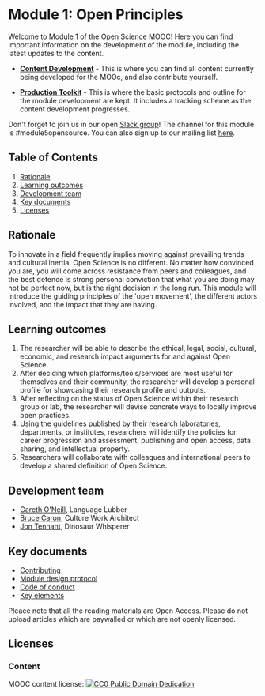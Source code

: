 # Module 1: Open Principles

Welcome to Module 1 of the Open Science MOOC! Here you can find important information on the development of the module, including the latest updates to the content.

- [**Content Development**](https://github.com/OpenScienceMOOC/Module-1-Open-Principles/tree/master/content_development) - This is where you can find all content currently being developed for the MOOc, and also contribute yourself.

- [**Production Toolkit**](https://github.com/OpenScienceMOOC/Module-1-Open-Principles/tree/master/production_toolkit) - This is where the basic protocols and outline for the module development are kept. It includes a tracking scheme as the content development progresses.

Don't forget to join us in our open [Slack group](https://openmooc-ers-slackin.herokuapp.com/)! The channel for this module is #module5opensource. You can also sign up to our mailing list [here](https://opensciencemooc.github.io/site/Contact/).

## Table of Contents

1. [Rationale](#Rationale)
2. [Learning outcomes](#Learning_outcomes)
3. [Development team](#Development_team)
4. [Key documents](#Key_documents)
5. [Licenses](#Licenses)

## Rationale <a name="Rationale"></a>

To innovate in a field frequently implies moving against prevailing trends and cultural inertia. Open Science is no different. No matter how convinced you are, you will come across resistance from peers and colleagues, and the best defence is strong personal conviction that what you are doing may not be perfect now, but is the right decision in the long run. This module will introduce the guiding principles of the 'open movement', the different actors involved, and the impact that they are having.


## Learning outcomes <a name="Learning_outcomes"></a>

1. The researcher will be able to describe the ethical, legal, social, cultural, economic, and research impact arguments for and against Open Science.
1. After deciding which platforms/tools/services are most useful for themselves and their community, the researcher will develop a personal profile for showcasing their research profile and outputs.
1. After reflecting on the status of Open Science within their research group or lab, the researcher will devise concrete ways to locally improve open practices.
1. Using the guidelines published by their research laboratories, departments, or institutes, researchers will identify the policies for career progression and assessment, publishing and open access, data sharing, and intellectual property.
1. Researchers will collaborate with colleagues and international peers to develop a shared definition of Open Science.


## Development team <a name="#Development_team"></a>

- [Gareth O'Neill](https://twitter.com/gtoneill), Language Lubber
- [Bruce Caron](https://twitter.com/junanaguy), Culture Work Architect
- [Jon Tennant](https://twitter.com/protohedgehog), Dinosaur Whisperer

## Key documents <a name="Key_documents"></a>

- [Contributing](https://github.com/OpenScienceMOOC/Module-1-Open-Principles/tree/master/production_toolkit/CONTRIBUTING.md)
- [Module design protocol](https://github.com/OpenScienceMOOC/Module-1-Open-Principles/tree/master/production_toolkit/MODULE_DESIGN_PROTOCOL.md)
- [Code of conduct](https://github.com/OpenScienceMOOC/Module-1-Open-Principles/tree/master/production_toolkit/CODE_OF_CONDUCT.md)
- [Key elements](https://github.com/OpenScienceMOOC/Module-1-Open-Principles/tree/master/production_toolkit/key_elements.md)

Pleaee note that all the reading materials are Open Access. Please do not upload articles which are paywalled or which are not openly licensed.

## Licenses <a name="Licenses"></a>

### Content 
MOOC content license: [![CC0 Public Domain Dedication](https://img.shields.io/badge/License-CC0%201.0-lightgrey.svg)](https://creativecommons.org/publicdomain/zero/1.0/)

